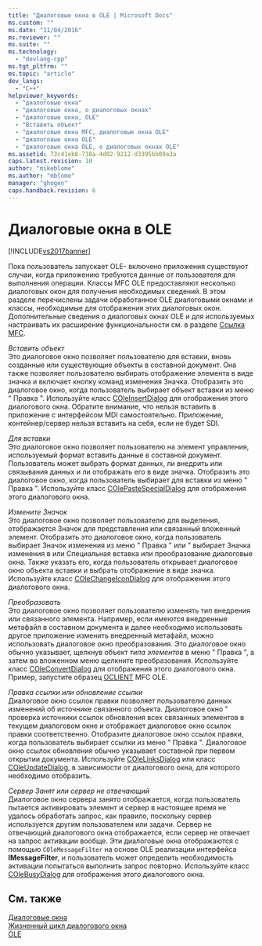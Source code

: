 ```yaml
---
title: "Диалоговые окна в OLE | Microsoft Docs"
ms.custom: ""
ms.date: "11/04/2016"
ms.reviewer: ""
ms.suite: ""
ms.technology: 
  - "devlang-cpp"
ms.tgt_pltfrm: ""
ms.topic: "article"
dev_langs: 
  - "C++"
helpviewer_keywords: 
  - "диалоговые окна"
  - "диалоговые окна, о диалоговых окнах"
  - "диалоговые окна, OLE"
  - "Вставить объект"
  - "диалоговые окна MFC, диалоговые окна OLE"
  - "диалоговые окна OLE"
  - "диалоговые окна OLE, о диалоговых окнах OLE"
ms.assetid: 73c41eb8-738a-4d02-9212-d3395bb09a3a
caps.latest.revision: 10
author: "mikeblome"
ms.author: "mblome"
manager: "ghogen"
caps.handback.revision: 6
---
```

# Диалоговые окна в OLE
[!INCLUDE[vs2017banner](../assembler/inline/includes/vs2017banner.md)]

Пока пользователь запускает OLE\- включено приложения существуют случаи, когда приложению требуются данные от пользователя для выполнения операции.  Классы MFC OLE предоставляют несколько диалоговых окон для получения необходимых сведений.  В этом разделе перечислены задачи обработанное OLE диалоговыми окнами и классы, необходимые для отображения этих диалоговых окон.  Дополнительные сведения о диалоговых окнах OLE и для используемых настраивать их расширение функциональности см. в разделе [Ссылка MFC](../mfc/mfc-desktop-applications.md).  
  
 *Вставить объект*  
 Это диалоговое окно позволяет пользователю для вставки, вновь созданные или существующие объекты в составной документ.  Она также позволяет пользователю выбирать отображение элемента в виде значка и включает кнопку команд изменения Значка.  Отобразить это диалоговое окно, когда пользователь выбирает объект вставки из меню " Правка ".  Используйте класс [COleInsertDialog](../mfc/reference/coleinsertdialog-class.md) для отображения этого диалогового окна.  Обратите внимание, что нельзя вставить в приложение с интерфейсом MDI самостоятельно.  Приложение, контейнер\/сервер нельзя вставить на себя, если не будет SDI.  
  
 *Для вставки*  
 Это диалоговое окно позволяет пользователю на элемент управления, используемый формат вставить данные в составной документ.  Пользователь может выбрать формат данных, ли внедрить или связывания данных и ли отображать его в виде значка.  Отобразить это диалоговое окно, когда пользователь выбирает для вставки из меню " Правка ".  Используйте класс [COlePasteSpecialDialog](../mfc/reference/colepastespecialdialog-class.md) для отображения этого диалогового окна.  
  
 *Измените Значок*  
 Это диалоговое окно позволяет пользователю для выделения, отображается Значок для представления или связанный вложенный элемент.  Отобразить это диалоговое окно, когда пользователь выбирает Значок изменения из меню " Правка " или " выбирает Значка изменения в или Специальная вставка или преобразование диалоговые окна.  Также указать его, когда пользователь открывает диалоговое окно объекта вставки и выбрать отображение в виде значка.  Используйте класс [COleChangeIconDialog](../mfc/reference/colechangeicondialog-class.md) для отображения этого диалогового окна.  
  
 *Преобразовать*  
 Это диалоговое окно позволяет пользователю изменять тип внедрения или связанного элемента.  Например, если имеются внедренные метафайл в составном документа и далее необходимо использовать другое приложение изменить внедренный метафайл, можно использовать диалоговое окно преобразования.  Это диалоговое окно обычно указывает, щелкнув объект *типа элементов* в меню " Правка ", а затем во вложенном меню щелкните преобразования.  Используйте класс [COleConvertDialog](../mfc/reference/coleconvertdialog-class.md) для отображения этого диалогового окна.  Пример, запустите образец [OCLIENT](../top/visual-cpp-samples.md) MFC OLE.  
  
 *Правка ссылки или обновление ссылки*  
 Диалоговое окно ссылок правки позволяет пользователю данных изменений об источнике связанного объекта.  Диалоговое окно " проверка источники ссылок обновления всех связанных элементов в текущем диалоговом окне и отображает диалоговое окно ссылок правки соответственно.  Отобразите диалоговое окно ссылок правки, когда пользователь выбирает ссылки из меню " Правка ".  Диалоговое окно ссылок обновления обычно указывает составной при первом открытии документа.  Используйте [COleLinksDialog](../mfc/reference/colelinksdialog-class.md) или класс [COleUpdateDialog](../Topic/COleUpdateDialog%20Class.md), в зависимости от диалогового окна, для которого необходимо отобразить.  
  
 *Сервер Занят или сервер не отвечающий*  
 Диалоговое окно сервера занято отображается, когда пользователь пытается активировать элемент и сервер в настоящее время не удалось обработать запрос, как правило, поскольку сервер используется другим пользователем или задачи.  Сервер не отвечающий диалогового окна отображается, если сервер не отвечает на запрос активации вообще.  Эти диалоговые окна отображаются с помощью `COleMessageFilter` на основе OLE реализации интерфейса **IMessageFilter**, и пользователь может определить необходимость активации попытаться выполнить запрос повторно.  Используйте класс [COleBusyDialog](../mfc/reference/colebusydialog-class.md) для отображения этого диалогового окна.  
  
## См. также  
 [Диалоговые окна](../mfc/dialog-boxes.md)   
 [Жизненный цикл диалогового окна](../mfc/life-cycle-of-a-dialog-box.md)   
 [OLE](../mfc/ole-in-mfc.md)